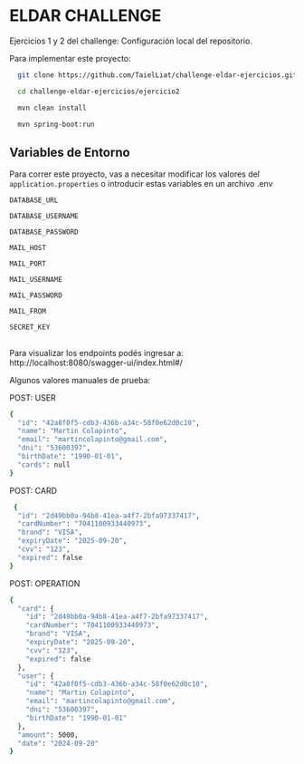 
# ELDAR CHALLENGE

Ejercicios 1 y 2 del challenge: Configuración local del repositorio.




Para implementar este proyecto:

```bash
  git clone https://github.com/TaielLiat/challenge-eldar-ejercicios.git
```
```bash
  cd challenge-eldar-ejercicios/ejercicio2
```

```bash
  mvn clean install
```

```bash
  mvn spring-boot:run
```

##


## Variables de Entorno

Para correr este proyecto, vas a necesitar modificar los valores del `application.properties` o introducir estas variables en un archivo .env

`DATABASE_URL`

`DATABASE_USERNAME`

`DATABASE_PASSWORD`

`MAIL_HOST`

`MAIL_PORT`

`MAIL_USERNAME`

`MAIL_PASSWORD`

`MAIL_FROM`

`SECRET_KEY` 

##

Para visualizar los endpoints podés ingresar a:
http://localhost:8080/swagger-ui/index.html#/

Algunos valores manuales de prueba:

POST: USER
```bash
{
  "id": "42a8f0f5-cdb3-436b-a34c-58f0e62d0c10",
  "name": "Martin Colapinto",
  "email": "martincolapinto@gmail.com",
  "dni": "53600397",
  "birthDate": "1990-01-01",
  "cards": null
}
```
POST: CARD
```bash
 {
  "id": "2d49bb0a-94b8-41ea-a4f7-2bfa97337417",
  "cardNumber": "7041100933440973",
  "brand": "VISA",
  "expiryDate": "2025-09-20",
  "cvv": "123",
  "expired": false
}
```
POST: OPERATION
```bash
{
  "card": {
    "id": "2d49bb0a-94b8-41ea-a4f7-2bfa97337417",
    "cardNumber": "7041100933440973",
    "brand": "VISA",
    "expiryDate": "2025-09-20",
    "cvv": "123",
    "expired": false
  },
  "user": {
    "id": "42a8f0f5-cdb3-436b-a34c-58f0e62d0c10",  
    "name": "Martin Colapinto",
    "email": "martincolapinto@gmail.com",
    "dni": "53600397",
    "birthDate": "1990-01-01"
  },
  "amount": 5000,
  "date": "2024-09-20"
}
```
